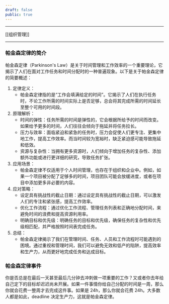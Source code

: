 ```yaml
---
draft: false
public: true
---
```

---

[[组织管理]]


---

### 帕金森定律的简介
帕金森定律（Parkinson's Law）是关于时间管理和工作效率的一个重要理论，它揭示了人们在面对工作任务和时间分配时的一种普遍现象。以下是关于帕金森定律的简要概述：

1. 定律定义：
    - 帕金森定律指的是“工作会填满给定的时间”。它揭示了人们在执行任务时，不论工作所需的时间实际上是否足够，总会将其完成所需的时间延长至整个可用的时间段。
2. 原理解析：
    - 时间的弹性：任务所需的时间是弹性的，它会根据所给予的时间而改变。如果给予更多的时间，人们往往会倾向于拖延并将任务拉长。
    - 压力与效率：面临紧迫和紧急的任务时，压力会促使人们更专注、更集中地工作，提高工作效率。而当时间较为宽裕时，缺乏紧迫感可能导致拖延和低效。
    - 资源与复杂性：当拥有更多资源时，人们倾向于增加任务的复杂性、添加额外功能或进行更详细的研究，导致任务扩张。
3. 应用场景：
    - 帕金森定律不仅适用于个人时间管理，也存在于组织和企业中。例如，如果一个项目被分配了足够多的时间，项目团队可能会放缓进度，或者在项目中添加更多非必要的内容。
4. 应对策略：
    - 设定具有挑战性的截止日期：通过设定具有挑战性的截止日期，可以激发人们的专注和紧张感，提高工作效率。
    - 优化工作流程：通过优化工作流程、管理任务列表和正确地分配时间，来避免时间的浪费和提高资源利用率。
    - 明确目标和优先级：明确任务的目标和优先级，确保任务的复杂性和优先级相匹配，并严格按照时间表完成任务。
5. 总结：
    - 帕金森定律揭示了我们在管理时间、任务、人员和工作流程时可能遇到的困境。通过重视和管理时间，我们可以避免无效和低产的陷阱，提高效率和生产力，从而更好地完成任务和达成目标。
### 帕金森定律事件
你是否总是在最后一天甚至最后几分钟去冲刺做一项重要的工作？又或者你去年给自己定下的目标却迟迟尚未开展。如果一件事情你给自己分配的时间是一周，那么你就会花费一整周才去完成这件事。如果是 24h，那么你就会花费 24h。大多数人都是如此，deadline 决定生产力，这就是帕金森定律。
